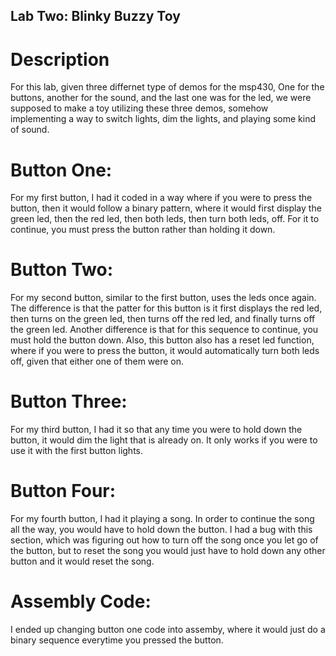 ## Lab Two: Blinky Buzzy Toy

Description
===========

For this lab, given three differnet type of demos for the msp430, One for the
buttons, another for the sound, and the last one was for the led, we were
supposed to make a toy utilizing these three demos, somehow implementing a way
to switch lights, dim the lights, and playing some kind of sound. 

Button One:
===========

For my first button, I had it coded in a way where if you were to press the
button, then it would follow a binary pattern, where it would first display
the green led, then the red led, then both leds, then turn both leds, off. For
it to continue, you must press the button rather than holding it down.

Button Two:
===========

For my second button, similar to the first button, uses the leds once
again. The difference is that the patter for this button is it first displays
the red led, then turns on the green led, then turns off the red led, and
finally turns off the green led. Another difference is that for this sequence
to continue, you must hold the button down. Also, this button also has a reset
led function, where if you were to press the button, it would automatically
turn both leds off, given that either one of them were on.

Button Three:
=============

For my third button, I had it so that any time you were to hold down the
button, it would dim the light that is already on. It only works if you were
to use it with the first button lights.

Button Four:
============

For my fourth button, I had it playing a song. In order to continue the song
all the way, you would have to hold down the button. I had a bug with this
section, which was figuring out how to turn off the song once you let go of
the button, but to reset the song you would just have to hold down any other
button and it would reset the song.

Assembly Code:
==============

I ended up changing button one code into assemby, where it would just do a 
binary sequence everytime you pressed the button.
